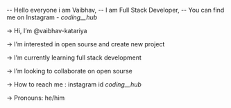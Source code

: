   -- Hello everyone i am Vaibhav,
  -- I am Full Stack Developer,
  -- You can find me on Instagram - _coding__hub_ 

-> Hi, I’m @vaibhav-katariya

-> I’m interested in open sourse and create new project 

-> I’m currently learning full stack development

-> I’m looking to collaborate on open sourse 

-> How to reach me : instagram id _coding__hub_

-> Pronouns: he/him

<!---
vaibhav-katariya/vaibhav-katariya is a ✨ special ✨ repository because its `README.md` (this file) appears on your GitHub profile.
You can click the Preview link to take a look at your changes.
--->
